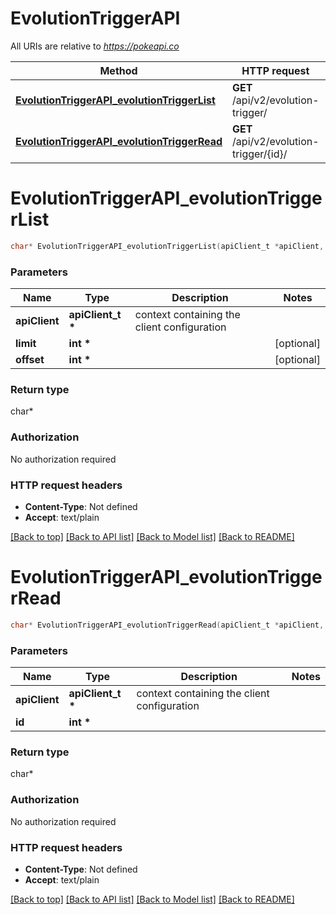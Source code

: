# EvolutionTriggerAPI

All URIs are relative to *https://pokeapi.co*

Method | HTTP request | Description
------------- | ------------- | -------------
[**EvolutionTriggerAPI_evolutionTriggerList**](EvolutionTriggerAPI.md#EvolutionTriggerAPI_evolutionTriggerList) | **GET** /api/v2/evolution-trigger/ | 
[**EvolutionTriggerAPI_evolutionTriggerRead**](EvolutionTriggerAPI.md#EvolutionTriggerAPI_evolutionTriggerRead) | **GET** /api/v2/evolution-trigger/{id}/ | 


# **EvolutionTriggerAPI_evolutionTriggerList**
```c
char* EvolutionTriggerAPI_evolutionTriggerList(apiClient_t *apiClient, int *limit, int *offset);
```

### Parameters
Name | Type | Description  | Notes
------------- | ------------- | ------------- | -------------
**apiClient** | **apiClient_t \*** | context containing the client configuration |
**limit** | **int \*** |  | [optional] 
**offset** | **int \*** |  | [optional] 

### Return type

char*



### Authorization

No authorization required

### HTTP request headers

 - **Content-Type**: Not defined
 - **Accept**: text/plain

[[Back to top]](#) [[Back to API list]](../README.md#documentation-for-api-endpoints) [[Back to Model list]](../README.md#documentation-for-models) [[Back to README]](../README.md)

# **EvolutionTriggerAPI_evolutionTriggerRead**
```c
char* EvolutionTriggerAPI_evolutionTriggerRead(apiClient_t *apiClient, int *id);
```

### Parameters
Name | Type | Description  | Notes
------------- | ------------- | ------------- | -------------
**apiClient** | **apiClient_t \*** | context containing the client configuration |
**id** | **int \*** |  | 

### Return type

char*



### Authorization

No authorization required

### HTTP request headers

 - **Content-Type**: Not defined
 - **Accept**: text/plain

[[Back to top]](#) [[Back to API list]](../README.md#documentation-for-api-endpoints) [[Back to Model list]](../README.md#documentation-for-models) [[Back to README]](../README.md)

